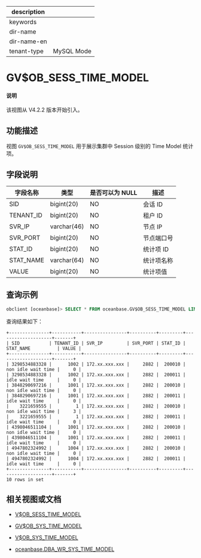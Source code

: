 |description||
|---|---|
|keywords||
|dir-name||
|dir-name-en||
|tenant-type|MySQL Mode|

# GV$OB_SESS_TIME_MODEL

<main id="notice" type='explain'>
<h4>说明</h4>
<p>该视图从 V4.2.2 版本开始引入。</p>
</main>

## 功能描述

视图 `GV$OB_SESS_TIME_MODEL` 用于展示集群中 Session 级别的 Time Model 统计项。

## 字段说明

| **字段名称** | **类型**  | **是否可以为 NULL** | **描述**                               |
|------------|-------------|---------------------|----------------------------------------|
| SID        | bigint(20)  | NO   | 会话 ID     |
| TENANT_ID  | bigint(20)  | NO   | 租户 ID     |
| SVR_IP     | varchar(46) | NO   | 节点 IP       |
| SVR_PORT   | bigint(20)  | NO   | 节点端口号        |
| STAT_ID    | bigint(20)  | NO   | 统计项 ID         |
| STAT_NAME  | varchar(64) | NO   | 统计项名称       |
| VALUE      | bigint(20)  | NO   | 统计项值        |

## 查询示例

```sql
obclient [oceanbase]> SELECT * FROM oceanbase.GV$OB_SESS_TIME_MODEL LIMIT 10;
```

查询结果如下：

```shell
+---------------+-----------+----------------+----------+---------+--------------------+-------+
| SID           | TENANT_ID | SVR_IP         | SVR_PORT | STAT_ID | STAT_NAME          | VALUE |
+---------------+-----------+----------------+----------+---------+--------------------+-------+
| 3298534883328 |      1002 | 172.xx.xxx.xxx |     2882 |  200010 | non idle wait time |     0 |
| 3298534883328 |      1002 | 172.xx.xxx.xxx |     2882 |  200011 | idle wait time     |     0 |
| 3848290697216 |      1001 | 172.xx.xxx.xxx |     2882 |  200010 | non idle wait time |     0 |
| 3848290697216 |      1001 | 172.xx.xxx.xxx |     2882 |  200011 | idle wait time     |     0 |
|    3221659555 |         1 | 172.xx.xxx.xxx |     2882 |  200010 | non idle wait time |     3 |
|    3221659555 |         1 | 172.xx.xxx.xxx |     2882 |  200011 | idle wait time     |     0 |
| 4398046511104 |      1001 | 172.xx.xxx.xxx |     2882 |  200010 | non idle wait time |     0 |
| 4398046511104 |      1001 | 172.xx.xxx.xxx |     2882 |  200011 | idle wait time     |     0 |
| 4947802324992 |      1004 | 172.xx.xxx.xxx |     2882 |  200010 | non idle wait time |     0 |
| 4947802324992 |      1004 | 172.xx.xxx.xxx |     2882 |  200011 | idle wait time     |     0 |
+---------------+-----------+----------------+----------+---------+--------------------+-------+
10 rows in set
```

## 相关视图或文档

* [V$OB_SESS_TIME_MODEL](16900.v-ob_sess_time_model-of-mysql-mode.md)

* [GV$OB_SYS_TIME_MODEL](17000.gv-ob_sys_time_model-of-mysql-mode.md)

* [V$OB_SYS_TIME_MODEL](17100.v-ob_sys_time_model-of-mysql-mode.md)

* [oceanbase.DBA_WR_SYS_TIME_MODEL](../200.dictionary-view-of-mysql-mode/26800.dba_wr_sys_time_model-of-mysql-mode.md)
